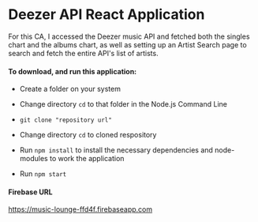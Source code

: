 # Deezer API React Application

For this CA, I accessed the Deezer music API and fetched both the singles chart and the albums chart, as well as setting up an Artist Search page to search and fetch the entire API's list of artists.

#### To download, and run this application:

- Create a folder on your system

- Change directory `cd` to that folder in the Node.js Command Line

- `git clone "repository url"`

- Change directory `cd` to cloned respository

- Run `npm install` to install the necessary dependencies and node-modules to work the application

- Run `npm start`


#### Firebase URL
https://music-lounge-ffd4f.firebaseapp.com
